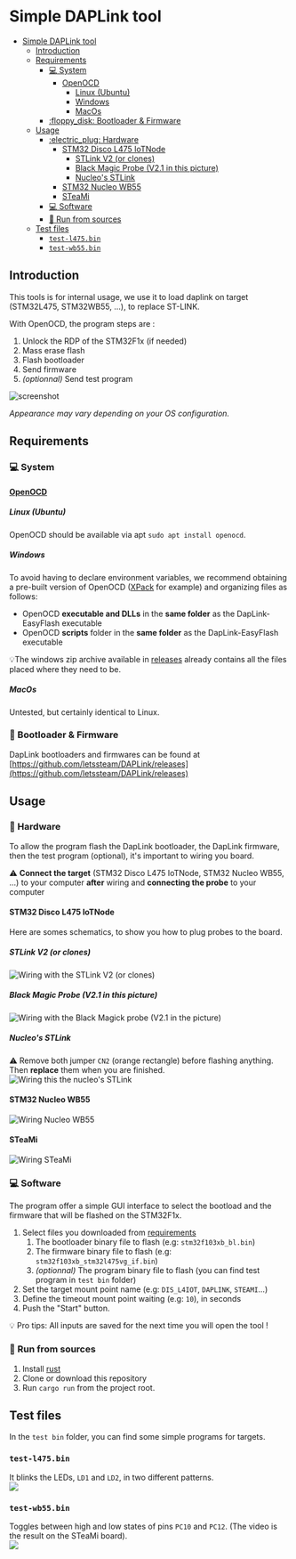 # Simple DAPLink tool

- [Simple DAPLink tool](#simple-daplink-tool)
  - [Introduction](#introduction)
  - [Requirements](#requirements)
    - [:computer: System](#computer-system)
      - [OpenOCD](#openocd)
        - [Linux (Ubuntu)](#linux-ubuntu)
        - [Windows](#windows)
        - [MacOs](#macos)
    - [:floppy\_disk: Bootloader \& Firmware](#floppy_disk-bootloader--firmware)
  - [Usage](#usage)
    - [:electric\_plug: Hardware](#electric_plug-hardware)
      - [STM32 Disco L475 IoTNode](#stm32-disco-l475-iotnode)
        - [STLink V2 (or clones)](#stlink-v2-or-clones)
        - [Black Magic Probe (V2.1 in this picture)](#black-magic-probe-v21-in-this-picture)
        - [Nucleo's STLink](#nucleos-stlink)
      - [STM32 Nucleo WB55](#stm32-nucleo-wb55)
      - [STeaMi](#steami)
    - [:computer: Software](#computer-software)
    - [:crab: Run from sources](#crab-run-from-sources)
  - [Test files](#test-files)
    - [`test-l475.bin`](#test-l475bin)
    - [`test-wb55.bin`](#test-wb55bin)

## Introduction
This tools is for internal usage, we use it to load daplink on target (STM32L475, STM32WB55, ...), to replace ST-LINK.

With OpenOCD, the program steps are :
  1. Unlock the RDP of the STM32F1x (if needed)
  2. Mass erase flash
  3. Flash bootloader
  4. Send firmware
  5. _(optionnal)_ Send test program 

![screenshot](doc/screenshot.png)

_Appearance may vary depending on your OS configuration._



## Requirements

### :computer: System
#### [OpenOCD](https://openocd.org/)
##### Linux (Ubuntu)
OpenOCD should be available via apt `sudo apt install openocd`. 

##### Windows
To avoid having to declare environment variables, we recommend obtaining a pre-built version of OpenOCD ([XPack](https://github.com/xpack-dev-tools/openocd-xpack/releases/) for example) and organizing files as follows:
   - OpenOCD **executable and DLLs** in the **same folder** as the DapLink-EasyFlash executable
   - OpenOCD **scripts** folder in the **same folder** as the DapLink-EasyFlash executable

💡The windows zip archive available in [releases](https://github.com/letssteam/DapLink-EasyFlash/releases) already contains all the files placed where they need to be.

##### MacOs
Untested, but certainly identical to Linux.
  

### :floppy_disk: Bootloader & Firmware
DapLink bootloaders and firmwares can be found at [https://github.com/letssteam/DAPLink/releases](https://github.com/letssteam/DAPLink/releases)

## Usage

### :electric_plug: Hardware
To allow the program flash the DapLink bootloader, the DapLink firmware, then the test program (optional), it's important to wiring you board.

:warning: **Connect the target** (STM32 Disco L475 IoTNode, STM32 Nucleo WB55, ...) to your computer **after** wiring and **connecting the probe** to your computer

#### STM32 Disco L475 IoTNode
Here are somes schematics, to show you how to plug probes to the board.

##### STLink V2 (or clones)
![](doc/wiring_l475_stlinkv2.png "Wiring with the STLink V2 (or clones)")

##### Black Magic Probe (V2.1 in this picture)
![](doc/wiring_l475_bmp.png "Wiring with the Black Magick probe (V2.1 in the picture)")

##### Nucleo's STLink  
:warning: Remove both jumper `CN2` (orange rectangle) before flashing anything. Then **replace** them when you are finished.
![](doc/wiring_l475_nucleo.png "Wiring this the nucleo's STLink")

#### STM32 Nucleo WB55
![](doc/wiring_stlink_nucleo.png "Wiring Nucleo WB55")

#### STeaMi
![](doc/wiring_stlink_steami.png "Wiring STeaMi")

### :computer: Software
The program offer a simple GUI interface to select the bootload and the firmware that will be flashed on the STM32F1x.


  1. Select files you downloaded from [requirements](#floppy_disk-bootloader--firmware)
     1. The bootloader binary file to flash (e.g: `stm32f103xb_bl.bin`)
     2. The firmware binary file to flash (e.g: `stm32f103xb_stm32l475vg_if.bin`)
     3. _(optionnal)_ The program binary file to flash (you can find test program in `test bin` folder)
  2. Set the target mount point name (e.g: `DIS_L4IOT`, `DAPLINK`, `STEAMI`...)
  3. Define the timeout mount point waiting (e.g: `10`), in seconds
  4. Push the "Start" button.

:bulb: Pro tips: All inputs are saved for the next time you will open the tool !


### :crab: Run from sources
1. Install [rust](https://www.rust-lang.org/tools/install)
2. Clone or download this repository
3. Run `cargo run` from the project root.


## Test files
In the `test bin` folder, you can find some simple programs for targets. 

### `test-l475.bin`
It blinks the LEDs, `LD1` and `LD2`, in two different patterns.  
![](doc/test_l475.gif)

### `test-wb55.bin`
Toggles between high and low states of pins `PC10` and `PC12`.  (The video is the result on the STeaMi board).  
![](doc/test_steami.gif)